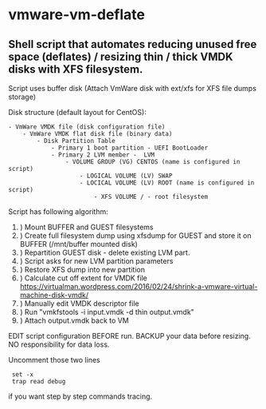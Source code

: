 # vmware-vm-deflate

## Shell script that automates reducing unused free space (deflates) / resizing thin / thick VMDK disks with XFS filesystem.

Script uses buffer disk (Attach VmWare disk with ext/xfs for XFS file dumps storage)

Disk structure (default layout for CentOS):

	- VmWare VMDK file (disk configuration file)
		- VmWare VMDK flat disk file (binary data)
			- Disk Partition Table
				- Primary 1 boot partition - UEFI BootLoader 
				- Primary 2 LVM member -  LVM
					- VOLUME GROUP (VG) CENTOS (name is configured in script)
						- LOGICAL VOLUME (LV) SWAP
						- LOCICAL VOLUME (LV) ROOT (name is configured in script)
							- XFS VOLUME / - root filesystem
              

Script has following algorithm:

 1.  ) Mount BUFFER and GUEST filesystems
 1.  ) Create full filesystem dump using xfsdump for GUEST and store it on BUFFER (/mnt/buffer mounted disk)
 1.  ) Repartition GUEST disk - delete existing LVM part.
 1.  ) Script asks for new LVM partition parameters
 1.  ) Restore XFS dump into new partition
 1.  ) Calculate cut off extent for VMDK file https://virtualman.wordpress.com/2016/02/24/shrink-a-vmware-virtual-machine-disk-vmdk/
 1.  ) Manually edit VMDK descriptor file
 1.  ) Run "vmkfstools -i input.vmdk -d thin output.vmdk"
 1.  ) Attach output.vmdk back to VM


EDIT script configuration BEFORE run.
BACKUP your data before resizing.
NO responsibility for data loss.

Uncomment those two lines

     set -x
     trap read debug

if you want step by step commands tracing.

